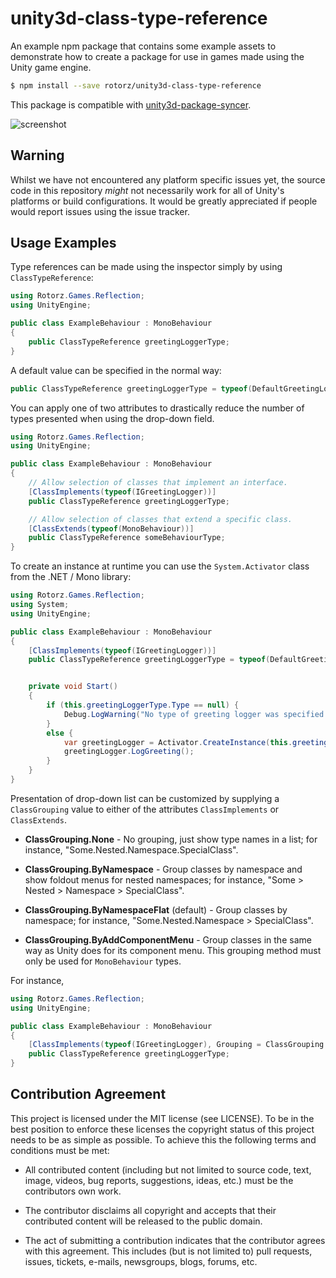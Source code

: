 # unity3d-class-type-reference

An example npm package that contains some example assets to demonstrate how to create a
package for use in games made using the Unity game engine.


```sh
$ npm install --save rotorz/unity3d-class-type-reference
```

This package is compatible with [unity3d-package-syncer](https://github.com/rotorz/unity3d-package-syncer).

![screenshot](screenshot.png)


## Warning

Whilst we have not encountered any platform specific issues yet, the source code in this
repository *might* not necessarily work for all of Unity's platforms or build
configurations. It would be greatly appreciated if people would report issues using the
issue tracker.


## Usage Examples

Type references can be made using the inspector simply by using `ClassTypeReference`:

```csharp
using Rotorz.Games.Reflection;
using UnityEngine;

public class ExampleBehaviour : MonoBehaviour
{
    public ClassTypeReference greetingLoggerType;
}
```

A default value can be specified in the normal way:

```csharp
public ClassTypeReference greetingLoggerType = typeof(DefaultGreetingLogger);
```

You can apply one of two attributes to drastically reduce the number of types presented
when using the drop-down field.

```csharp
using Rotorz.Games.Reflection;
using UnityEngine;

public class ExampleBehaviour : MonoBehaviour
{
    // Allow selection of classes that implement an interface.
    [ClassImplements(typeof(IGreetingLogger))]
    public ClassTypeReference greetingLoggerType;

    // Allow selection of classes that extend a specific class.
    [ClassExtends(typeof(MonoBehaviour))]
    public ClassTypeReference someBehaviourType;
}
```

To create an instance at runtime you can use the `System.Activator` class from the .NET /
Mono library:

```csharp
using Rotorz.Games.Reflection;
using System;
using UnityEngine;

public class ExampleBehaviour : MonoBehaviour
{
    [ClassImplements(typeof(IGreetingLogger))]
    public ClassTypeReference greetingLoggerType = typeof(DefaultGreetingLogger);


    private void Start()
    {
        if (this.greetingLoggerType.Type == null) {
            Debug.LogWarning("No type of greeting logger was specified.");
        }
        else {
            var greetingLogger = Activator.CreateInstance(this.greetingLoggerType) as IGreetingLogger;
            greetingLogger.LogGreeting();
        }
    }
}
```

Presentation of drop-down list can be customized by supplying a `ClassGrouping` value to
either of the attributes `ClassImplements` or `ClassExtends`.

- **ClassGrouping.None** - No grouping, just show type names in a list; for instance,
  "Some.Nested.Namespace.SpecialClass".

- **ClassGrouping.ByNamespace** - Group classes by namespace and show foldout menus for
  nested namespaces; for instance, "Some > Nested > Namespace > SpecialClass".

- **ClassGrouping.ByNamespaceFlat** (default) - Group classes by namespace; for instance,
  "Some.Nested.Namespace > SpecialClass".

- **ClassGrouping.ByAddComponentMenu** - Group classes in the same way as Unity does for
  its component menu. This grouping method must only be used for `MonoBehaviour` types.

For instance,

```csharp
using Rotorz.Games.Reflection;
using UnityEngine;

public class ExampleBehaviour : MonoBehaviour
{
    [ClassImplements(typeof(IGreetingLogger), Grouping = ClassGrouping.ByAddComponentMenu)]
    public ClassTypeReference greetingLoggerType;
}
```


## Contribution Agreement

This project is licensed under the MIT license (see LICENSE). To be in the best
position to enforce these licenses the copyright status of this project needs to
be as simple as possible. To achieve this the following terms and conditions
must be met:

- All contributed content (including but not limited to source code, text,
  image, videos, bug reports, suggestions, ideas, etc.) must be the
  contributors own work.

- The contributor disclaims all copyright and accepts that their contributed
  content will be released to the public domain.

- The act of submitting a contribution indicates that the contributor agrees
  with this agreement. This includes (but is not limited to) pull requests, issues,
  tickets, e-mails, newsgroups, blogs, forums, etc.
